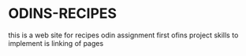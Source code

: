 # ODINS-RECIPES
this is a web site for recipes odin assignment
first ofins project 
skills to implement is linking of pages 
